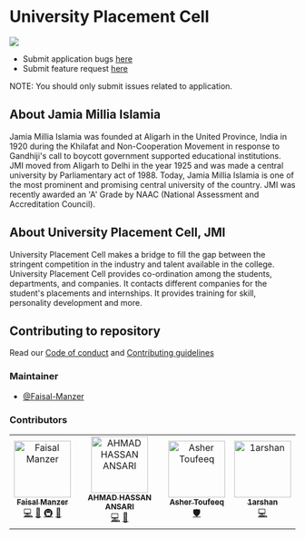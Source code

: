 # University Placement Cell
[![][website status]][official site]
<br>
- Submit application bugs [here][submit bug] 
- Submit feature request [here][submit feature request]

NOTE: You should only submit issues related to application.

## About Jamia Millia Islamia
Jamia Millia Islamia was founded at Aligarh in the United Province, India in 1920 during the Khilafat and  Non-Cooperation Movement in response to Gandhiji's call to boycott government supported educational institutions. JMI moved from Aligarh to Delhi in the year 1925 and was made a central university by Parliamentary act of 1988. Today, Jamia Millia Islamia is one of the most prominent and promising central university of the country.  JMI was recently awarded an 'A' Grade by NAAC (National Assessment and Accreditation Council).

## About University Placement Cell, JMI
University Placement Cell makes a bridge to fill the gap between the stringent competition in the industry and talent available in the college. University Placement Cell provides co-ordination among the students, departments, and companies. It contacts different companies for the student's placements and internships. It provides training for skill, personality development and more.

## Contributing to repository
Read our [Code of conduct](/CODE_OF_CONDUCT.md) and [Contributing guidelines](/CONTRIBUTING.md)

### Maintainer
  - [@Faisal-Manzer](https://github.com/Faisal-Manzer)
  
### Contributors 

<!-- ALL-CONTRIBUTORS-LIST:START - Do not remove or modify this section -->
<!-- prettier-ignore-start -->
<!-- markdownlint-disable -->
<table>
  <tr>
    <td align="center"><a href="https://Faisal-Manzer.in"><img src="https://avatars3.githubusercontent.com/u/18066439?v=4" width="100px;" alt="Faisal Manzer"/><br /><sub><b>Faisal Manzer</b></sub></a><br /><a href="https://github.com/Faisal-Manzer/upcjmi-react-app/commits?author=Faisal-Manzer" title="Code">💻</a> <a href="#design-Faisal-Manzer" title="Design">🎨</a> <a href="#infra-Faisal-Manzer" title="Infrastructure (Hosting, Build-Tools, etc)">🚇</a> <a href="#maintenance-Faisal-Manzer" title="Maintenance">🚧</a></td>
    <td align="center"><a href="http://alhacen.cf"><img src="https://avatars3.githubusercontent.com/u/15712390?v=4" width="100px;" alt="AHMAD HASSAN ANSARI"/><br /><sub><b>AHMAD HASSAN ANSARI</b></sub></a><br /><a href="https://github.com/Faisal-Manzer/upcjmi-react-app/commits?author=alhaqhassan" title="Code">💻</a> <a href="#design-alhaqhassan" title="Design">🎨</a></td>
    <td align="center"><a href="http://asher-toufeeq.me"><img src="https://avatars3.githubusercontent.com/u/32986474?v=4" width="100px;" alt="Asher Toufeeq"/><br /><sub><b>Asher Toufeeq</b></sub></a><br /><a href="#security-ashertoufeeq" title="Security">🛡️</a></td>
    <td align="center"><a href="https://github.com/1arshan"><img src="https://avatars0.githubusercontent.com/u/48045961?v=4" width="100px;" alt="1arshan"/><br /><sub><b>1arshan</b></sub></a><br /><a href="https://github.com/Faisal-Manzer/upcjmi-react-app/commits?author=1arshan" title="Code">💻</a></td>
  </tr>
</table>

<!-- markdownlint-enable -->
<!-- prettier-ignore-end -->
<!-- ALL-CONTRIBUTORS-LIST:END -->


[official site]: https://upcjmi.com

[submit bug]: https://github.com/Faisal-Manzer/upcjmi-react-app/issues/new?assignees=alhaqhassan&labels=bug&template=bug_report.md&title=
[submit feature request]: https://github.com/Faisal-Manzer/upcjmi-react-app/issues/new?assignees=Faisal-Manzer&labels=enhancement&template=feature_request.md&title=

[website status]: https://img.shields.io/website?down_message=down&up_message=running&url=https%3A%2F%2Fupcjmi.com
